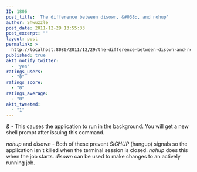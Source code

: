 ```yaml
---
ID: 1806
post_title: 'The difference between disown, &#038;, and nohup'
author: Shwuzzle
post_date: 2011-12-29 13:55:33
post_excerpt: ""
layout: post
permalink: >
  http://localhost:8080/2011/12/29/the-difference-between-disown-and-nohup/
published: true
aktt_notify_twitter:
  - 'yes'
ratings_users:
  - "0"
ratings_score:
  - "0"
ratings_average:
  - "0"
aktt_tweeted:
  - "1"
---
```

<em>&amp;</em> - This causes the application to run in the background. You will get a new shell prompt after issuing this command.

<em>nohup</em> and <em>disown</em> - Both of these prevent <em>SIGHUP</em> (hangup) signals so the application isn't killed when the terminal session is closed. <em>nohup</em> does this when the job starts. <em>disown</em> can be used to make changes to an actively running job.